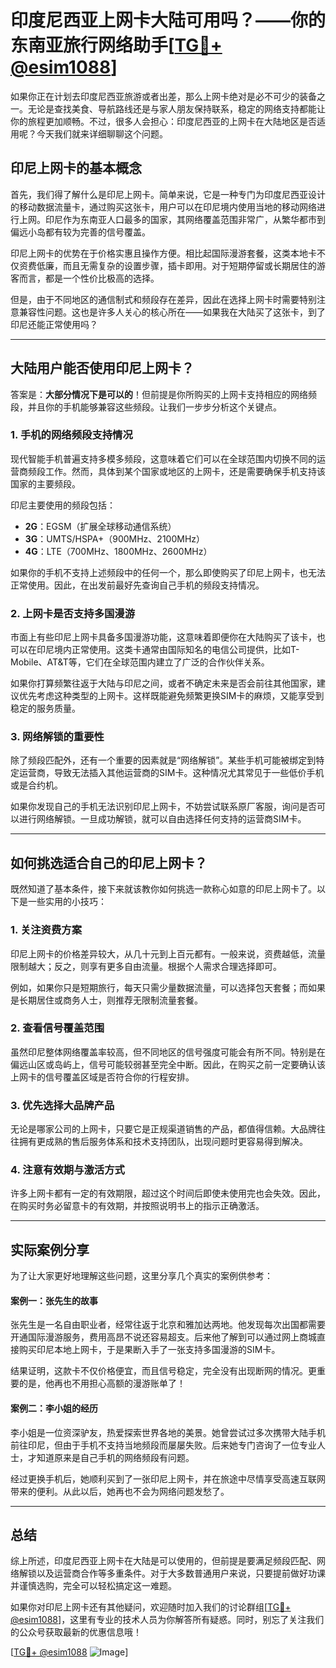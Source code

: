 # 印度尼西亚上网卡大陆可用吗？——你的东南亚旅行网络助手[[TG💪+ @esim1088](https://t.me/s/esim1088)]

如果你正在计划去印度尼西亚旅游或者出差，那么上网卡绝对是必不可少的装备之一。无论是查找美食、导航路线还是与家人朋友保持联系，稳定的网络支持都能让你的旅程更加顺畅。不过，很多人会担心：印度尼西亚的上网卡在大陆地区是否适用呢？今天我们就来详细聊聊这个问题。

## 印尼上网卡的基本概念

首先，我们得了解什么是印尼上网卡。简单来说，它是一种专门为印度尼西亚设计的移动数据流量卡，通过购买这张卡，用户可以在印尼境内使用当地的移动网络进行上网。印尼作为东南亚人口最多的国家，其网络覆盖范围非常广，从繁华都市到偏远小岛都有较为完善的信号覆盖。

印尼上网卡的优势在于价格实惠且操作方便。相比起国际漫游套餐，这类本地卡不仅资费低廉，而且无需复杂的设置步骤，插卡即用。对于短期停留或长期居住的游客而言，都是一个性价比极高的选择。

但是，由于不同地区的通信制式和频段存在差异，因此在选择上网卡时需要特别注意兼容性问题。这也是许多人关心的核心所在——如果我在大陆买了这张卡，到了印尼还能正常使用吗？

---

## 大陆用户能否使用印尼上网卡？

答案是：**大部分情况下是可以的**！但前提是你所购买的上网卡支持相应的网络频段，并且你的手机能够兼容这些频段。让我们一步步分析这个关键点。

### 1. 手机的网络频段支持情况

现代智能手机普遍支持多模多频段，这意味着它们可以在全球范围内切换不同的运营商频段工作。然而，具体到某个国家或地区的上网卡，还是需要确保手机支持该国家的主要频段。

印尼主要使用的频段包括：
- **2G**：EGSM（扩展全球移动通信系统）
- **3G**：UMTS/HSPA+（900MHz、2100MHz）
- **4G**：LTE（700MHz、1800MHz、2600MHz）

如果你的手机不支持上述频段中的任何一个，那么即使购买了印尼上网卡，也无法正常使用。因此，在出发前最好先查询自己手机的频段支持情况。

### 2. 上网卡是否支持多国漫游

市面上有些印尼上网卡具备多国漫游功能，这意味着即便你在大陆购买了该卡，也可以在印尼境内正常使用。这类卡通常由国际知名的电信公司提供，比如T-Mobile、AT&T等，它们在全球范围内建立了广泛的合作伙伴关系。

如果你打算频繁往返于大陆与印尼之间，或者不确定未来是否会前往其他国家，建议优先考虑这种类型的上网卡。这样既能避免频繁更换SIM卡的麻烦，又能享受到稳定的服务质量。

### 3. 网络解锁的重要性

除了频段匹配外，还有一个重要的因素就是“网络解锁”。某些手机可能被绑定到特定运营商，导致无法插入其他运营商的SIM卡。这种情况尤其常见于一些低价手机或是合约机。

如果你发现自己的手机无法识别印尼上网卡，不妨尝试联系原厂客服，询问是否可以进行网络解锁。一旦成功解锁，就可以自由选择任何支持的运营商SIM卡。

---

## 如何挑选适合自己的印尼上网卡？

既然知道了基本条件，接下来就该教你如何挑选一款称心如意的印尼上网卡了。以下是一些实用的小技巧：

### 1. 关注资费方案

印尼上网卡的价格差异较大，从几十元到上百元都有。一般来说，资费越低，流量限制越大；反之，则享有更多自由流量。根据个人需求合理选择即可。

例如，如果你只是短期旅行，每天只需少量数据流量，可以选择包天套餐；而如果是长期居住或商务人士，则推荐无限制流量套餐。

### 2. 查看信号覆盖范围

虽然印尼整体网络覆盖率较高，但不同地区的信号强度可能会有所不同。特别是在偏远山区或岛屿上，信号可能较弱甚至完全中断。因此，在购买之前一定要确认该上网卡的信号覆盖区域是否符合你的行程安排。

### 3. 优先选择大品牌产品

无论是哪家公司的上网卡，只要它是正规渠道销售的产品，都值得信赖。大品牌往往拥有更成熟的售后服务体系和技术支持团队，出现问题时更容易得到解决。

### 4. 注意有效期与激活方式

许多上网卡都有一定的有效期限，超过这个时间后即使未使用完也会失效。因此，在购买时务必留意卡的有效期，并按照说明书上的指示正确激活。

---

## 实际案例分享

为了让大家更好地理解这些问题，这里分享几个真实的案例供参考：

#### 案例一：张先生的故事

张先生是一名自由职业者，经常往返于北京和雅加达两地。他发现每次出国都需要开通国际漫游服务，费用高昂不说还容易超支。后来他了解到可以通过网上商城直接购买印尼本地上网卡，于是果断入手了一张支持多国漫游的SIM卡。

结果证明，这款卡不仅价格便宜，而且信号稳定，完全没有出现断网的情况。更重要的是，他再也不用担心高额的漫游账单了！

#### 案例二：李小姐的经历

李小姐是一位资深驴友，热爱探索世界各地的美景。她曾尝试过多次携带大陆手机前往印尼，但由于手机不支持当地频段而屡屡失败。后来她专门咨询了一位专业人士，才知道原来是自己手机的网络频段有问题。

经过更换手机后，她顺利买到了一张印尼上网卡，并在旅途中尽情享受高速互联网带来的便利。从此以后，她再也不会为网络问题发愁了。

---

## 总结

综上所述，印度尼西亚上网卡在大陆是可以使用的，但前提是要满足频段匹配、网络解锁以及运营商合作等多重条件。对于大多数普通用户来说，只要提前做好功课并谨慎选购，完全可以轻松搞定这一难题。

如果你对印尼上网卡还有其他疑问，欢迎随时加入我们的讨论群组[[TG💪+ @esim1088](https://t.me/s/esim1088)]，这里有专业的技术人员为你解答所有疑惑。同时，别忘了关注我们的公众号获取最新的优惠信息哦！

[[TG💪+ @esim1088](https://t.me/s/esim1088) ![Image](https://i.postimg.cc/4NQfJmqS/Snipaste-2025-05-13-00-14-12.png)]